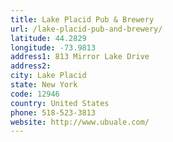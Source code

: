 ```yaml
---
title: Lake Placid Pub & Brewery
url: /lake-placid-pub-and-brewery/
latitude: 44.2829
longitude: -73.9813
address1: 813 Mirror Lake Drive
address2: 
city: Lake Placid
state: New York
code: 12946
country: United States
phone: 518-523-3813
website: http://www.ubuale.com/
---
```


